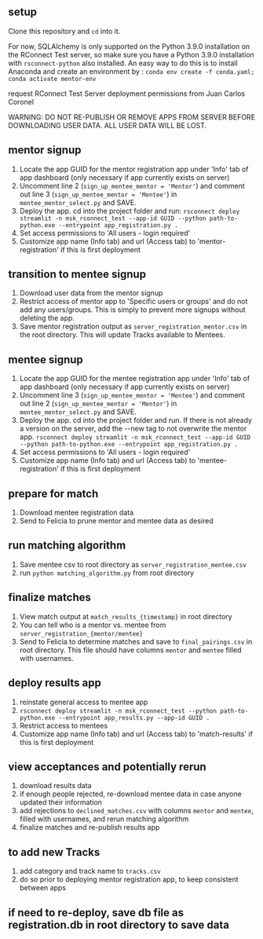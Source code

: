 ## setup
Clone this repository and `cd` into it.

For now, SQLAlchemy is only supported on the Python 3.9.0 installation on the RConnect Test server, so make sure you have a Python 3.9.0 installation with `rsconnect-python` also installed. An easy way to do this is to install Anaconda and create an environment by :
`conda env create -f conda.yaml; conda activate mentor-env`

request RConnect Test Server deployment permissions from Juan Carlos Coronel

WARNING:
DO NOT RE-PUBLISH OR REMOVE APPS FROM SERVER BEFORE DOWNLOADING USER DATA. ALL USER DATA WILL BE LOST.


## mentor signup
1. Locate the app GUID for the mentor registration app under 'Info' tab of app dashboard (only necessary if app currently exists on server)
2. Uncomment line 2 (`sign_up_mentee_mentor = 'Mentor'`) and comment out line 3 (`sign_up_mentee_mentor = 'Mentee'`) in `mentee_mentor_select.py` and SAVE.
3. Deploy the app. cd into the project folder and run:
`rsconnect deploy streamlit -n msk_rconnect_test --app-id GUID --python path-to-python.exe --entrypoint app_registration.py .`
4. Set access permissions to 'All users - login required'
5. Customize app name (Info tab) and url (Access tab) to 'mentor-registration' if this is first deployment

## transition to mentee signup
1. Download user data from the mentor signup
2. Restrict access of mentor app to 'Specific users or groups' and do not add any users/groups. This is simply to prevent more signups without deleting the app.
3. Save mentor registration output as `server_registration_mentor.csv` in the root directory. This will update Tracks available to Mentees.

## mentee signup
1. Locate the app GUID for the mentee registration app under 'Info' tab of app dashboard (only necessary if app currently exists on server)
2. Uncomment line 3 (`sign_up_mentee_mentor = 'Mentee'`) and comment out line 2 (`sign_up_mentee_mentor = 'Mentor'`) in `mentee_mentor_select.py` and SAVE.
3. Deploy the app. cd into the project folder and run. If there is not already a version on the server, add the --new tag to not overwrite the mentor app.
`rsconnect deploy streamlit -n msk_rconnect_test --app-id GUID --python path-to-python.exe --entrypoint app_registration.py .`
4. Set access permissions to 'All users - login required'
5. Customize app name (Info tab) and url (Access tab) to 'mentee-registration' if this is first deployment

## prepare for match
1. Download mentee registration data
2. Send to Felicia to prune mentor and mentee data as desired

## run matching algorithm
1. Save mentee csv to root directory as `server_registration_mentee.csv`
2. run `python matching_algorithm.py` from root directory

## finalize matches
1. View match output at `match_results_{timestamp}` in root directory
2. You can tell who is a mentor vs. mentee from `server_registration_{mentor/mentee}`
3. Send to Felicia to determine matches and save to `final_pairings.csv` in root directory. This file should have columns `mentor` and `mentee` filled with usernames.

## deploy results app
1. reinstate general access to mentee app
1. `rsconnect deploy streamlit -n msk_rconnect_test --python path-to-python.exe --entrypoint app_results.py --app-id GUID .`
2. Restrict access to mentees
3. Customize app name (Info tab) and url (Access tab) to 'match-results' if this is first deployment

## view acceptances and potentially rerun
1. download results data
2. if enough people rejected, re-download mentee data in case anyone updated their information
3. add rejections to `declined_matches.csv` with columns `mentor` and `mentee`, filled with usernames, and rerun matching algorithm
4. finalize matches and re-publish results app

## to add new Tracks
1. add category and track name to `tracks.csv`
2. do so prior to deploying mentor registration app, to keep consistent between apps

## if need to re-deploy, save db file as registration.db in root directory to save data

